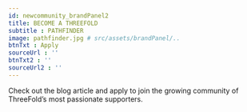 ```yaml
---
id: newcommunity_brandPanel2
title: BECOME A THREEFOLD 
subtitle : PATHFINDER 
image: pathfinder.jpg # src/assets/brandPanel/..
btnTxt : Apply 
sourceUrl : ''
btnTxt2 : ''
sourceUrl2 : ''
---
```

Check out the blog article  and apply to join the growing community of ThreeFold’s most passionate supporters. 

